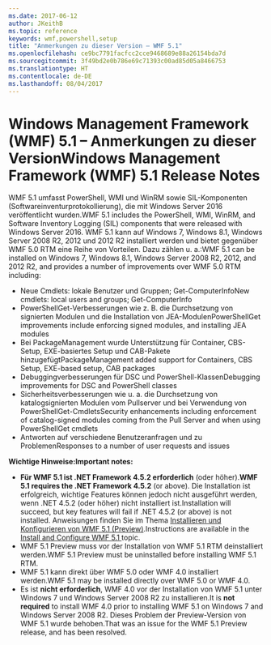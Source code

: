 ```yaml
---
ms.date: 2017-06-12
author: JKeithB
ms.topic: reference
keywords: wmf,powershell,setup
title: "Anmerkungen zu dieser Version – WMF 5.1"
ms.openlocfilehash: ce9bc7791facfcc2cce9468689e88a26154bda7d
ms.sourcegitcommit: 3f49bd2e0b786e69c71393c00ad85d05a8466753
ms.translationtype: HT
ms.contentlocale: de-DE
ms.lasthandoff: 08/04/2017
---
```

# <a name="windows-management-framework-wmf-51-release-notes"></a><span data-ttu-id="fcb8b-103">Windows Management Framework (WMF) 5.1 – Anmerkungen zu dieser Version</span><span class="sxs-lookup"><span data-stu-id="fcb8b-103">Windows Management Framework (WMF) 5.1 Release Notes</span></span> #

<span data-ttu-id="fcb8b-104">WMF 5.1 umfasst PowerShell, WMI und WinRM sowie SIL-Komponenten (Softwareinventurprotokollierung), die mit Windows Server 2016 veröffentlicht wurden.</span><span class="sxs-lookup"><span data-stu-id="fcb8b-104">WMF 5.1 includes the PowerShell, WMI, WinRM, and Software Inventory Logging (SIL) components that were released with Windows Server 2016.</span></span>
<span data-ttu-id="fcb8b-105">WMF 5.1 kann auf Windows 7, Windows 8.1, Windows Server 2008 R2, 2012 und 2012 R2 installiert werden und bietet gegenüber WMF 5.0 RTM eine Reihe von Vorteilen. Dazu zählen u. a.:</span><span class="sxs-lookup"><span data-stu-id="fcb8b-105">WMF 5.1 can be installed on Windows 7, Windows 8.1, Windows Server 2008 R2, 2012, and 2012 R2, and provides a number of improvements over WMF 5.0 RTM including:</span></span>

- <span data-ttu-id="fcb8b-106">Neue Cmdlets: lokale Benutzer und Gruppen; Get-ComputerInfo</span><span class="sxs-lookup"><span data-stu-id="fcb8b-106">New cmdlets: local users and groups; Get-ComputerInfo</span></span>
- <span data-ttu-id="fcb8b-107">PowerShellGet-Verbesserungen wie z. B. die Durchsetzung von signierten Modulen und die Installation von JEA-Modulen</span><span class="sxs-lookup"><span data-stu-id="fcb8b-107">PowerShellGet improvements include enforcing signed modules, and installing JEA modules</span></span>
- <span data-ttu-id="fcb8b-108">Bei PackageManagement wurde Unterstützung für Container, CBS-Setup, EXE-basiertes Setup und CAB-Pakete hinzugefügt</span><span class="sxs-lookup"><span data-stu-id="fcb8b-108">PackageManagement added support for Containers, CBS Setup, EXE-based setup, CAB packages</span></span>
- <span data-ttu-id="fcb8b-109">Debuggingverbesserungen für DSC und PowerShell-Klassen</span><span class="sxs-lookup"><span data-stu-id="fcb8b-109">Debugging improvements for DSC and PowerShell classes</span></span>
- <span data-ttu-id="fcb8b-110">Sicherheitsverbesserungen wie u. a. die Durchsetzung von katalogsignierten Modulen vom Pullserver und bei Verwendung von PowerShellGet-Cmdlets</span><span class="sxs-lookup"><span data-stu-id="fcb8b-110">Security enhancements including enforcement of catalog-signed modules coming from the Pull Server and when using PowerShellGet cmdlets</span></span>
- <span data-ttu-id="fcb8b-111">Antworten auf verschiedene Benutzeranfragen und zu Problemen</span><span class="sxs-lookup"><span data-stu-id="fcb8b-111">Responses to a number of user requests and issues</span></span>

<span data-ttu-id="fcb8b-112">**Wichtige Hinweise:**</span><span class="sxs-lookup"><span data-stu-id="fcb8b-112">**Important notes:**</span></span>

- <span data-ttu-id="fcb8b-113">**Für WMF 5.1 ist .NET Framework 4.5.2 erforderlich** (oder höher).</span><span class="sxs-lookup"><span data-stu-id="fcb8b-113">**WMF 5.1 requires the .NET Framework 4.5.2** (or above).</span></span> <span data-ttu-id="fcb8b-114">Die Installation ist erfolgreich, wichtige Features können jedoch nicht ausgeführt werden, wenn .NET 4.5.2 (oder höher) nicht installiert ist.</span><span class="sxs-lookup"><span data-stu-id="fcb8b-114">Installation will succeed, but key features will fail if .NET 4.5.2 (or above) is not installed.</span></span> <span data-ttu-id="fcb8b-115">Anweisungen finden Sie im Thema [Installieren und Konfigurieren von WMF 5.1 (Preview)](https://msdn.microsoft.com/en-us/powershell/wmf/5.1/install-configure).</span><span class="sxs-lookup"><span data-stu-id="fcb8b-115">Instructions are available in the [Install and Configure WMF 5.1 ](https://msdn.microsoft.com/en-us/powershell/wmf/5.1/install-configure) topic.</span></span>
- <span data-ttu-id="fcb8b-116">WMF 5.1 Preview muss vor der Installation von WMF 5.1 RTM deinstalliert werden.</span><span class="sxs-lookup"><span data-stu-id="fcb8b-116">WMF 5.1 Preview must be uninstalled before installing WMF 5.1 RTM.</span></span>
- <span data-ttu-id="fcb8b-117">WMF 5.1 kann direkt über WMF 5.0 oder WMF 4.0 installiert werden.</span><span class="sxs-lookup"><span data-stu-id="fcb8b-117">WMF 5.1 may be installed directly over WMF 5.0 or WMF 4.0.</span></span>
- <span data-ttu-id="fcb8b-118">Es ist __nicht erforderlich__, WMF 4.0 vor der Installation von WMF 5.1 unter Windows 7 und Windows Server 2008 R2 zu installieren.</span><span class="sxs-lookup"><span data-stu-id="fcb8b-118">It is __not required__ to install WMF 4.0 prior to installing WMF 5.1 on Windows 7 and Windows Server 2008 R2.</span></span> <span data-ttu-id="fcb8b-119">Dieses Problem der Preview-Version von WMF 5.1 wurde behoben.</span><span class="sxs-lookup"><span data-stu-id="fcb8b-119">That was an issue for the WMF 5.1 Preview release, and has been resolved.</span></span>  


